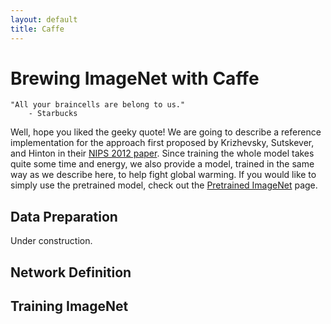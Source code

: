 ```yaml
---
layout: default
title: Caffe
---
```


Brewing ImageNet with Caffe
===========================

    "All your braincells are belong to us."
        - Starbucks

Well, hope you liked the geeky quote! We are going to describe a reference implementation for the approach first proposed by Krizhevsky, Sutskever, and Hinton in their [NIPS 2012 paper](http://books.nips.cc/papers/files/nips25/NIPS2012_0534.pdf). Since training the whole model takes quite some time and energy, we also provide a model, trained in the same way as we describe here, to help fight global warming. If you would like to simply use the pretrained model, check out the [Pretrained ImageNet](imagenet_pretrained.html) page.

Data Preparation
----------------

Under construction.

Network Definition
------------------

Training ImageNet
-----------------

